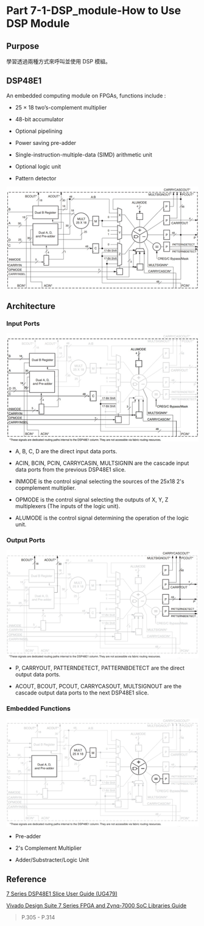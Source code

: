 # Part 7-1-DSP_module-How to Use DSP Module

## Purpose

學習透過兩種方式來呼叫並使用 DSP 模組。

## DSP48E1

An embedded computing module on FPGAs, functions include :

- 25 × 18 two’s-complement multiplier

- 48-bit accumulator

- Optional pipelining

- Power saving pre-adder

-  Single-instruction-multiple-data (SIMD) arithmetic unit

- Optional logic unit

- Pattern detector


![DSP48E1](images/DSP.jpg)

## Architecture

### Input Ports

![Input Ports](images/input.jpg)

- A, B, C, D are the direct input data ports.

- ACIN, BCIN, PCIN, CARRYCASIN, MULTSIGNIN are the cascade input data ports from the previous DSP48E1 slice.

- INMODE is the control signal selecting the sources of the 25x18 2's copmplement multiplier.

- OPMODE is the control signal selecting the outputs of X, Y, Z multiplexers (The inputs of the logic unit).

- ALUMODE is the control signal determining the operation of the logic unit.  

### Output Ports

![Output Ports](images/output.jpg)

- P, CARRYOUT, PATTERNDETECT, PATTERNBDETECT are the direct output data ports.

- ACOUT, BCOUT, PCOUT, CARRYCASOUT, MULTSIGNOUT are the cascade output data ports to the next DSP48E1 slice.

### Embedded Functions

![Embedded Functions](images/functions.jpg)

- Pre-adder

- 2's Complement Multiplier

- Adder/Substracter/Logic Unit

## Reference

[7 Series DSP48E1 Slice User Guide (UG479)](https://www.xilinx.com/support/documentation/user_guides/ug479_7Series_DSP48E1.pdf)

[Vivado Design Suite 7 Series FPGA and Zynq-7000 SoC Libraries Guide](https://docs.xilinx.com/v/u/2020.1-English/ug953-vivado-7series-libraries)

> P.305 - P.314
